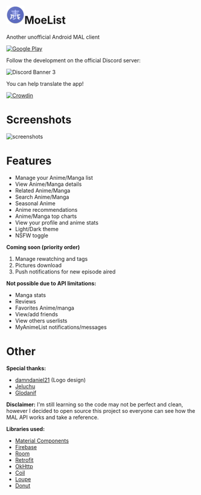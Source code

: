 # ![app-icon](https://github.com/axiel7/MoeList/blob/master/app/src/main/res/mipmap-mdpi/ic_launcher_round.png)MoeList
Another unofficial Android MAL client

<a href="https://play.google.com/store/apps/details?id=com.axiel7.moelist" target="_blank"><img alt="Google Play" height="90" src="https://play.google.com/intl/en_US/badges/images/generic/en_badge_web_generic.png"/></a>

Follow the development on the official Discord server:

![Discord Banner 3](https://discordapp.com/api/guilds/741059285122940928/widget.png?style=banner3)

You can help translate the app!

[![Crowdin](https://badges.crowdin.net/moelist/localized.svg)](https://crowdin.com/project/moelist)

# Screenshots
![screenshots](https://user-images.githubusercontent.com/12379835/91041684-be03b280-e610-11ea-8c42-e08c29788f0a.png)

# Features
* Manage your Anime/Manga list
* View Anime/Manga details
* Related Anime/Manga
* Search Anime/Manga
* Seasonal Anime
* Anime recommendations
* Anime/Manga top charts
* View your profile and anime stats
* Light/Dark theme
* NSFW toggle

**Coming soon (priority order)**
1. Manage rewatching and tags
1. Pictures download
1. Push notifications for new episode aired

**Not possible due to API limitations:**
* Manga stats
* Reviews
* Favorites Anime/manga
* View/add friends
* View others userlists
* MyAnimeList notifications/messages

# Other
**Special thanks:**
* [damndaniel21](https://github.com/damndaniel21) (Logo design)
* [Jeluchu](https://github.com/Jeluchu)
* [Glodanif](https://github.com/glodanif)

**Disclaimer:** I'm still learning so the code may not be perfect and clean, however I decided to open source this project so everyone can see how the MAL API works and take a reference.

**Libraries used:**
* [Material Components](https://github.com/material-components/material-components-android)
* [Firebase](https://github.com/firebase/firebase-android-sdk)
* [Room](https://developer.android.com/topic/libraries/architecture/room)
* [Retrofit](https://github.com/square/retrofit)
* [OkHttp](https://github.com/square/okhttp)
* [Coil](https://github.com/coil-kt/coil)
* [Loupe](https://github.com/igreenwood/loupe)
* [Donut](https://github.com/futuredapp/donut)
